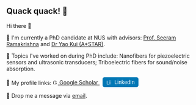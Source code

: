## Quack quack! 🦆
Hi there 👋

🙉 I'm currently a PhD candidate at NUS with advisors: [Prof. Seeram Ramakrishna](https://scholar.google.com/citations?user=a49NVmkAAAAJ&hl=en&inst=3212728378801010220&oi=ao) and [Dr Yao Kui (A*STAR)](https://scholar.google.com/citations?user=dbOz9_MAAAAJ&hl=en&inst=3212728378801010220).

📖 Topics I've worked on during PhD include: 
Nanofibers for piezoelectric sensors and ultrasonic transducers; Triboelectric fibers for sound/noise absorption.

👀 My profile links:
<a href="https://scholar.google.com/citations?hl=en&user=CNj9GSsAAAAJ" target="_blank">
  <img src="https://upload.wikimedia.org/wikipedia/commons/thumb/c/c7/Google_Scholar_logo.svg/32px-Google_Scholar_logo.svg.png" alt="Google Scholar" width="13" height="13">
  Google Scholar
</a> &nbsp; <a href="https://www.linkedin.com/in/jing-cheng-l-1b137b204/" target="_blank" style="text-decoration: none;">
  <span style="display: inline-flex; align-items: center; background-color: #0077B5; color: white; padding: 5px 10px; border-radius: 5px; font-family: Arial, sans-serif;">
    <img src="https://upload.wikimedia.org/wikipedia/commons/thumb/c/ca/LinkedIn_logo_initials.png/20px-LinkedIn_logo_initials.png" alt="LinkedIn" width="13" height="13" style="margin-right: 8px;">
    LinkedIn
  </span>
</a>

💓 Drop me a message via [email](mailto:jingcheng@u.nus.edu).

<!--
**ginwithpepsi/ginwithpepsi** is a ✨ _special_ ✨ repository because its `README.md` (this file) appears on your GitHub profile.

Here are some ideas to get you started:

- 🔭 I’m currently working on ...
- 🌱 I’m currently learning ...
- 👯 I’m looking to collaborate on ...
- 🤔 I’m looking for help with ...
- 💬 Ask me about ...
- 📫 How to reach me: ...
- 😄 Pronouns: ...
- ⚡ Fun fact: ...
-->
